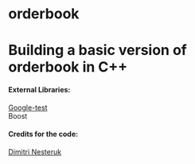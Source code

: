 # orderbook
# Building a basic version of orderbook in C++

<h4>External Libraries: </h4>
<a href="https://github.com/google/googletest">Google-test</a> </br>
Boost

</br>

<h4>Credits for the code: </h4>
<a href="https://www.youtube.com/watch?v=fxN4xEZvrxI">Dimitri Nesteruk</a>
